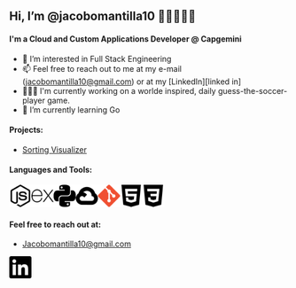 ## Hi, I’m @jacobomantilla10 👋🏼👨🏽‍💻

#### I'm a Cloud and Custom Applications Developer @ Capgemini

- 👀 I’m interested in Full Stack Engineering
- 📫 Feel free to reach out to me at my e-mail (jacobomantilla10@gmail.com) or at my [LinkedIn][linked in]
- 👨🏽‍🔬 I'm currently working on a worlde inspired, daily guess-the-soccer-player game.
- 🌱 I’m currently learning Go

#### Projects:
- [Sorting Visualizer](www.google.com)

#### Languages and Tools:
<img alt="nodeJS" width="40px" src="./nodedotjs.svg"/><img alt="express" width="40px" src="./express.svg" /><img alt="Python" width="40px" src="./python.svg" /><img alt="GCP" width="40px" src="./googlecloud.svg" /><img alt="git" width="40px" src="./git.svg" /><img alt="HTML5" width="40px" src="./html5.svg" /><img alt="CSS3" width="40px" src="./css3.svg" />

#### Feel free to reach out at:
- Jacobomantilla10@gmail.com
  
[<img alt="linked in" width="40px" src="./linkedin.svg" />](https://www.linkedin.com/in/jacobomantilla/)

<!---
jacobomantilla10/jacobomantilla10 is a ✨ special ✨ repository because its `README.md` (this file) appears on your GitHub profile.
You can click the Preview link to take a look at your changes.
--->
